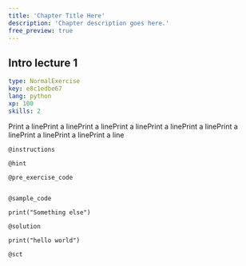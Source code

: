 ```yaml
---
title: 'Chapter Title Here'
description: 'Chapter description goes here.'
free_preview: true
---
```


## Intro lecture 1

```yaml
type: NormalExercise
key: e8c1edbe67
lang: python
xp: 100
skills: 2
```

Print a linePrint a linePrint a linePrint a linePrint a linePrint a linePrint a linePrint a linePrint a linePrint a line

`@instructions`


`@hint`


`@pre_exercise_code`
```{python}

```

`@sample_code`
```{python}
print("Something else")
```

`@solution`
```{python}
print("hello world")
```

`@sct`
```{python}

```
